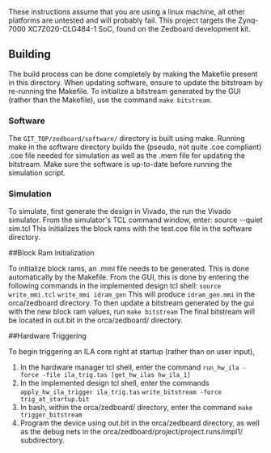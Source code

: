 
These instructions assume that you are using a linux machine, all other platforms are untested and will probably fail.
This project targets the Zynq-7000 XC7Z020-CLG484-1 SoC, found on the Zedboard development kit.

## Building

The build process can be done completely by making the Makefile present in this directory. When updating software, ensure
to update the bitstream by re-running the Makefile.
To initialize a bitstream generated by the GUI (rather than the Makefile), use the command `make bitstream`.

### Software

The `GIT_TOP/zedboard/software/` directory is built using make. Running make in the software directory builds the (pseudo, not 
quite .coe compliant) .coe file needed for simulation as well as the .mem file for updating the bitstream. Make sure 
the software is up-to-date before running the simulation script. 

### Simulation

To simulate, first generate the design in Vivado, the run the Vivado simulator. 
From the simulator's TCL command window, enter:
source --quiet sim.tcl
This initializes the block rams with the test.coe file in the software directory.

##Block Ram Initialization

To initialize block rams, an .mmi file needs to be generated. This is done automatically by the Makefile.
From the GUI, this is done by entering the following commands in the implemented design tcl shell:
  `source write_mmi.tcl`
  `write_mmi idram_gen`
This will produce `idram_gen.mmi` in the orca/zedboard directory. To then update
a bitstream generated by the gui with the new block ram values, run 
  `make bitstream`
The final bitstream will be located in out.bit in the orca/zedboard/ directory.

##Hardware Triggering

To begin triggering an ILA core right at startup (rather than on user input),
1) In the hardware manager tcl shell, enter the command
  `run_hw_ila -force -file ila_trig.tas [get_hw_ilas hw_ila_1]`
2) In the implemented design tcl shell, enter the commands
  `apply_hw_ila_trigger ila_trig.tas`
  `write_bitstream -force trig_at_startup.bit`
3) In bash, within the orca/zedboard/ directory, enter the command
  `make trigger_bitstream`
4) Program the device using out.bit in the orca/zedboard directory, as well as the debug
nets in the orca/zedboard/project/project.runs/impl1/ subdirectory. 
